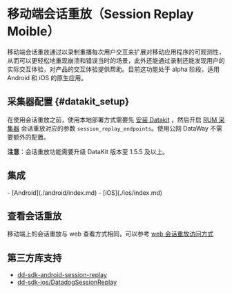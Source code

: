 # 移动端会话重放（Session Replay Moible）
移动端会话重放通过以录制重播每次用户交互来扩展对移动应用程序的可观测性，从而可以更轻松地重现崩溃和错误当时的场景，此外还能通过录制还能发现用户的实际交互体验，对产品的交互体验提供帮助。目前这功能处于 alpha 阶段，适用 Android 和 iOS 的原生应用。

## 采集器配置 {#datakit_setup}

在使用会话重放之前，使用本地部署方式需要先 [安装 Datakit](../../../datakit/datakit-install.md) ，然后开启 [RUM 采集器](../../../integrations/rum.md) 会话重放对应的参数 `session_replay_endpoints`。使用公网 DataWay 不需要额外的配置。

**注意**：会话重放功能需要升级 DataKit 版本至 1.5.5 及以上。

## 集成
<div class="grid cards" markdown>
- [Android](./android/index.md)
- [iOS](./ios/index.md)
</div>

## 查看会话重放
移动端上的会话重放与 web 查看方式相同，可以参考 [web 会话重放访问方式](../web/index.md#view_replay)


## 第三方库支持
* [dd-sdk-android-session-replay](https://github.com/DataDog/dd-sdk-android/tree/develop/features/dd-sdk-android-session-replay)
* [dd-sdk-ios/DatadogSessionReplay](https://github.com/DataDog/dd-sdk-ios/tree/develop/DatadogSessionReplay)
